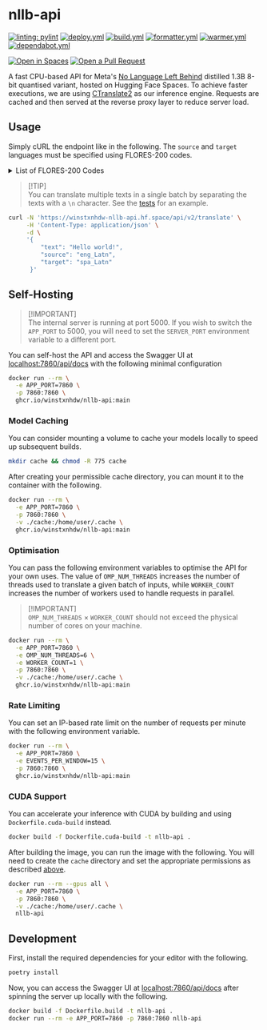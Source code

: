 # nllb-api

[![linting: pylint](https://img.shields.io/badge/linting-pylint-yellowgreen)](https://github.com/PyCQA/pylint)
[![deploy.yml](https://github.com/winstxnhdw/nllb-api/actions/workflows/deploy.yml/badge.svg)](https://github.com/winstxnhdw/nllb-api/actions/workflows/deploy.yml)
[![build.yml](https://github.com/winstxnhdw/nllb-api/actions/workflows/build.yml/badge.svg)](https://github.com/winstxnhdw/nllb-api/actions/workflows/build.yml)
[![formatter.yml](https://github.com/winstxnhdw/nllb-api/actions/workflows/formatter.yml/badge.svg)](https://github.com/winstxnhdw/nllb-api/actions/workflows/formatter.yml)
[![warmer.yml](https://github.com/winstxnhdw/nllb-api/actions/workflows/warmer.yml/badge.svg)](https://github.com/winstxnhdw/nllb-api/actions/workflows/warmer.yml)
[![dependabot.yml](https://github.com/winstxnhdw/nllb-api/actions/workflows/dependabot.yml/badge.svg)](https://github.com/winstxnhdw/nllb-api/actions/workflows/dependabot.yml)

[![Open in Spaces](https://huggingface.co/datasets/huggingface/badges/raw/main/open-in-hf-spaces-md-dark.svg)](https://huggingface.co/spaces/winstxnhdw/nllb-api)
[![Open a Pull Request](https://huggingface.co/datasets/huggingface/badges/raw/main/open-a-pr-md-dark.svg)](https://github.com/winstxnhdw/nllb-api/compare)

A fast CPU-based API for Meta's [No Language Left Behind](https://huggingface.co/docs/transformers/model_doc/nllb) distilled 1.3B 8-bit quantised variant, hosted on Hugging Face Spaces. To achieve faster executions, we are using [CTranslate2](https://github.com/OpenNMT/CTranslate2) as our inference engine. Requests are cached and then served at the reverse proxy layer to reduce server load.

## Usage

Simply cURL the endpoint like in the following. The `source` and `target` languages must be specified using FLORES-200 codes.

<details>

<summary> List of FLORES-200 Codes </summary>

<br>

Language                           | FLORES-200 Code
-----------------------------------|----------------
Acehnese (Arabic script)           | ace_Arab
Acehnese (Latin script)            | ace_Latn
Mesopotamian Arabic                | acm_Arab
Ta’izzi-Adeni Arabic               | acq_Arab
Tunisian Arabic                    | aeb_Arab
Afrikaans                          | afr_Latn
South Levantine Arabic             | ajp_Arab
Akan                               | aka_Latn
Amharic                            | amh_Ethi
North Levantine Arabic             | apc_Arab
Modern Standard Arabic             | arb_Arab
Modern Standard Arabic (Romanized) | arb_Latn
Najdi Arabic                       | ars_Arab
Moroccan Arabic                    | ary_Arab
Egyptian Arabic                    | arz_Arab
Assamese                           | asm_Beng
Asturian                           | ast_Latn
Awadhi                             | awa_Deva
Central Aymara                     | ayr_Latn
South Azerbaijani                  | azb_Arab
North Azerbaijani                  | azj_Latn
Bashkir                            | bak_Cyrl
Bambara                            | bam_Latn
Balinese                           | ban_Latn
Belarusian                         | bel_Cyrl
Bemba                              | bem_Latn
Bengali                            | ben_Beng
Bhojpuri                           | bho_Deva
Banjar (Arabic script)             | bjn_Arab
Banjar (Latin script)              | bjn_Latn
Standard Tibetan                   | bod_Tibt
Bosnian                            | bos_Latn
Buginese                           | bug_Latn
Bulgarian                          | bul_Cyrl
Catalan                            | cat_Latn
Cebuano                            | ceb_Latn
Czech                              | ces_Latn
Chokwe                             | cjk_Latn
Central Kurdish                    | ckb_Arab
Crimean Tatar                      | crh_Latn
Welsh                              | cym_Latn
Danish                             | dan_Latn
German                             | deu_Latn
Southwestern Dinka                 | dik_Latn
Dyula                              | dyu_Latn
Dzongkha                           | dzo_Tibt
Greek                              | ell_Grek
English                            | eng_Latn
Esperanto                          | epo_Latn
Estonian                           | est_Latn
Basque                             | eus_Latn
Ewe                                | ewe_Latn
Faroese                            | fao_Latn
Fijian                             | fij_Latn
Finnish                            | fin_Latn
Fon                                | fon_Latn
French                             | fra_Latn
Friulian                           | fur_Latn
Nigerian Fulfulde                  | fuv_Latn
Scottish Gaelic                    | gla_Latn
Irish                              | gle_Latn
Galician                           | glg_Latn
Guarani                            | grn_Latn
Gujarati                           | guj_Gujr
Haitian Creole                     | hat_Latn
Hausa                              | hau_Latn
Hebrew                             | heb_Hebr
Hindi                              | hin_Deva
Chhattisgarhi                      | hne_Deva
Croatian                           | hrv_Latn
Hungarian                          | hun_Latn
Armenian                           | hye_Armn
Igbo                               | ibo_Latn
Ilocano                            | ilo_Latn
Indonesian                         | ind_Latn
Icelandic                          | isl_Latn
Italian                            | ita_Latn
Javanese                           | jav_Latn
Japanese                           | jpn_Jpan
Kabyle                             | kab_Latn
Jingpho                            | kac_Latn
Kamba                              | kam_Latn
Kannada                            | kan_Knda
Kashmiri (Arabic script)           | kas_Arab
Kashmiri (Devanagari script)       | kas_Deva
Georgian                           | kat_Geor
Central Kanuri (Arabic script)     | knc_Arab
Central Kanuri (Latin script)      | knc_Latn
Kazakh                             | kaz_Cyrl
Kabiyè                             | kbp_Latn
Kabuverdianu                       | kea_Latn
Khmer                              | khm_Khmr
Kikuyu                             | kik_Latn
Kinyarwanda                        | kin_Latn
Kyrgyz                             | kir_Cyrl
Kimbundu                           | kmb_Latn
Northern Kurdish                   | kmr_Latn
Kikongo                            | kon_Latn
Korean                             | kor_Hang
Lao                                | lao_Laoo
Ligurian                           | lij_Latn
Limburgish                         | lim_Latn
Lingala                            | lin_Latn
Lithuanian                         | lit_Latn
Lombard                            | lmo_Latn
Latgalian                          | ltg_Latn
Luxembourgish                      | ltz_Latn
Luba-Kasai                         | lua_Latn
Ganda                              | lug_Latn
Luo                                | luo_Latn
Mizo                               | lus_Latn
Standard Latvian                   | lvs_Latn
Magahi                             | mag_Deva
Maithili                           | mai_Deva
Malayalam                          | mal_Mlym
Marathi                            | mar_Deva
Minangkabau (Arabic script)        | min_Arab
Minangkabau (Latin script)         | min_Latn
Macedonian                         | mkd_Cyrl
Plateau Malagasy                   | plt_Latn
Maltese                            | mlt_Latn
Meitei (Bengali script)            | mni_Beng
Halh Mongolian                     | khk_Cyrl
Mossi                              | mos_Latn
Maori                              | mri_Latn
Burmese                            | mya_Mymr
Dutch                              | nld_Latn
Norwegian Nynorsk                  | nno_Latn
Norwegian Bokmål                   | nob_Latn
Nepali                             | npi_Deva
Northern Sotho                     | nso_Latn
Nuer                               | nus_Latn
Nyanja                             | nya_Latn
Occitan                            | oci_Latn
West Central Oromo                 | gaz_Latn
Odia                               | ory_Orya
Pangasinan                         | pag_Latn
Eastern Panjabi                    | pan_Guru
Papiamento                         | pap_Latn
Western Persian                    | pes_Arab
Polish                             | pol_Latn
Portuguese                         | por_Latn
Dari                               | prs_Arab
Southern Pashto                    | pbt_Arab
Ayacucho Quechua                   | quy_Latn
Romanian                           | ron_Latn
Rundi                              | run_Latn
Russian                            | rus_Cyrl
Sango                              | sag_Latn
Sanskrit                           | san_Deva
Santali                            | sat_Olck
Sicilian                           | scn_Latn
Shan                               | shn_Mymr
Sinhala                            | sin_Sinh
Slovak                             | slk_Latn
Slovenian                          | slv_Latn
Samoan                             | smo_Latn
Shona                              | sna_Latn
Sindhi                             | snd_Arab
Somali                             | som_Latn
Southern Sotho                     | sot_Latn
Spanish                            | spa_Latn
Tosk Albanian                      | als_Latn
Sardinian                          | srd_Latn
Serbian                            | srp_Cyrl
Swati                              | ssw_Latn
Sundanese                          | sun_Latn
Swedish                            | swe_Latn
Swahili                            | swh_Latn
Silesian                           | szl_Latn
Tamil                              | tam_Taml
Tatar                              | tat_Cyrl
Telugu                             | tel_Telu
Tajik                              | tgk_Cyrl
Tagalog                            | tgl_Latn
Thai                               | tha_Thai
Tigrinya                           | tir_Ethi
Tamasheq (Latin script)            | taq_Latn
Tamasheq (Tifinagh script)         | taq_Tfng
Tok Pisin                          | tpi_Latn
Tswana                             | tsn_Latn
Tsonga                             | tso_Latn
Turkmen                            | tuk_Latn
Tumbuka                            | tum_Latn
Turkish                            | tur_Latn
Twi                                | twi_Latn
Central Atlas Tamazight            | tzm_Tfng
Uyghur                             | uig_Arab
Ukrainian                          | ukr_Cyrl
Umbundu                            | umb_Latn
Urdu                               | urd_Arab
Northern Uzbek                     | uzn_Latn
Venetian                           | vec_Latn
Vietnamese                         | vie_Latn
Waray                              | war_Latn
Wolof                              | wol_Latn
Xhosa                              | xho_Latn
Eastern Yiddish                    | ydd_Hebr
Yoruba                             | yor_Latn
Yue Chinese                        | yue_Hant
Chinese (Simplified)               | zho_Hans
Chinese (Traditional)              | zho_Hant
Standard Malay                     | zsm_Latn
Zulu                               | zul_Latn
</details>

> [!TIP]\
> You can translate multiple texts in a single batch by separating the texts with a `\n` character. See the [tests](tests/test_translate.py) for an example.

```bash
curl -N 'https://winstxnhdw-nllb-api.hf.space/api/v2/translate' \
     -H 'Content-Type: application/json' \
     -d \
     '{
         "text": "Hello world!",
         "source": "eng_Latn",
         "target": "spa_Latn"
      }'
```

## Self-Hosting

> [!IMPORTANT]\
> The internal server is running at port 5000. If you wish to switch the `APP_PORT` to 5000, you will need to set the `SERVER_PORT` environment variable to a different port.

You can self-host the API and access the Swagger UI at [localhost:7860/api/docs](http://localhost:7860/api/docs) with the following minimal configuration

```bash
docker run --rm \
  -e APP_PORT=7860 \
  -p 7860:7860 \
  ghcr.io/winstxnhdw/nllb-api:main
```

### Model Caching

You can consider mounting a volume to cache your models locally to speed up subsequent builds.

```bash
mkdir cache && chmod -R 775 cache
```

After creating your permissible cache directory, you can mount it to the container with the following.

```bash
docker run --rm \
  -e APP_PORT=7860 \
  -p 7860:7860 \
  -v ./cache:/home/user/.cache \
  ghcr.io/winstxnhdw/nllb-api:main
```

### Optimisation

You can pass the following environment variables to optimise the API for your own uses. The value of `OMP_NUM_THREADS` increases the number of threads used to translate a given batch of inputs, while `WORKER_COUNT` increases the number of workers used to handle requests in parallel.

> [!IMPORTANT]\
> `OMP_NUM_THREADS` $\times$ `WORKER_COUNT` should not exceed the physical number of cores on your machine.

```bash
docker run --rm \
  -e APP_PORT=7860 \
  -e OMP_NUM_THREADS=6 \
  -e WORKER_COUNT=1 \
  -p 7860:7860 \
  -v ./cache:/home/user/.cache \
  ghcr.io/winstxnhdw/nllb-api:main
```

### Rate Limiting

You can set an IP-based rate limit on the number of requests per minute with the following environment variable.

```bash
docker run --rm \
  -e APP_PORT=7860 \
  -e EVENTS_PER_WINDOW=15 \
  -p 7860:7860 \
  ghcr.io/winstxnhdw/nllb-api:main
```

### CUDA Support

You can accelerate your inference with CUDA by building and using `Dockerfile.cuda-build` instead.

```bash
docker build -f Dockerfile.cuda-build -t nllb-api .
```

After building the image, you can run the image with the following. You will need to create the `cache` directory and set the appropriate permissions as described [above](#model-caching).

```bash
docker run --rm --gpus all \
  -e APP_PORT=7860 \
  -p 7860:7860 \
  -v ./cache:/home/user/.cache \
  nllb-api
```

## Development

First, install the required dependencies for your editor with the following.

```bash
poetry install
```

Now, you can access the Swagger UI at [localhost:7860/api/docs](http://localhost:7860/api/docs) after spinning the server up locally with the following.

```bash
docker build -f Dockerfile.build -t nllb-api .
docker run --rm -e APP_PORT=7860 -p 7860:7860 nllb-api
```
